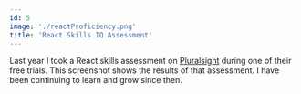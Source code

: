 ```yaml
---
id: 5
image: './reactProficiency.png'
title: 'React Skills IQ Assessment'
---
```


Last year I took a React skills assessment on [Pluralsight](https://www.pluralsight.com/) during one of their free trials. This screenshot shows the results of that assessment. I have been continuing to learn and grow since then.
